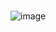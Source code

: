 ###
![image](https://github.com/Kanzykanz/Kanzykanz/assets/164191059/c7c94041-f703-4194-a1d6-4d97d1d85417)


<!--
**Kanzykanz/Kanzykanz** is a ✨ _special_ ✨ repository because its `README.md` (this file) appears on your GitHub profile.

Here are some ideas to get you started:

- 🔭 I’m currently working on ...
- 🌱 I’m currently learning ...
- 👯 I’m looking to collaborate on ...
- 🤔 I’m looking for help with ...
- 💬 Ask me about ...
- 📫 How to reach me: ...
- 😄 Pronouns: ...
- ⚡ Fun fact: ...
-->
